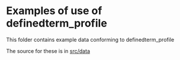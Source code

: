 # Examples of use of definedterm_profile

This folder contains example data conforming to definedterm_profile

The source for these is in [src/data](../src/data/examples)
